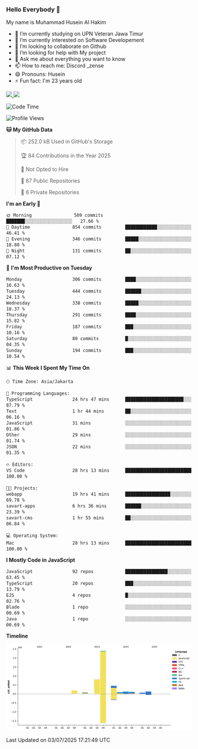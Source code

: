 ### Hello Everybody 👋

My name is Muhammad Husein Al Hakim

- 🔭 I’m currently studying on UPN Veteran Jawa Timur
- 🌱 I’m currently interested on Software Developement
- 👯 I’m looking to collaborate on Github
- 🤔 I’m looking for help with My project
- 💬 Ask me about everything you want to know
- 📫 How to reach me: Discord _zense
- 😄 Pronouns: Husein
- ⚡ Fun fact: I'm 23 years old

<p align="left">
<a href="https://github.com/huseinhq">
  <img height="180em" src="https://github-readme-stats-eight-theta.vercel.app/api?username=huseinhq&show_icons=true&theme=algolia&include_all_commits=true&count_private=true"/>
  <img height="180em" src="https://github-readme-stats-eight-theta.vercel.app/api/top-langs/?username=huseinhq&layout=compact&langs_count=8&theme=algolia"/>
</a>
</p>

<!--START_SECTION:waka-->
![Code Time](http://img.shields.io/badge/Code%20Time-2%2C341%20hrs%2015%20mins-blue)

![Profile Views](http://img.shields.io/badge/Profile%20Views-2-blue)

**🐱 My GitHub Data** 

> 📦 252.0 kB Used in GitHub's Storage 
 > 
> 🏆 84 Contributions in the Year 2025
 > 
> 🚫 Not Opted to Hire
 > 
> 📜 67 Public Repositories 
 > 
> 🔑 6 Private Repositories 
 > 
**I'm an Early 🐤** 

```text
🌞 Morning                509 commits         ███████░░░░░░░░░░░░░░░░░░   27.66 % 
🌆 Daytime                854 commits         ████████████░░░░░░░░░░░░░   46.41 % 
🌃 Evening                346 commits         █████░░░░░░░░░░░░░░░░░░░░   18.80 % 
🌙 Night                  131 commits         ██░░░░░░░░░░░░░░░░░░░░░░░   07.12 % 
```
📅 **I'm Most Productive on Tuesday** 

```text
Monday                   306 commits         ████░░░░░░░░░░░░░░░░░░░░░   16.63 % 
Tuesday                  444 commits         ██████░░░░░░░░░░░░░░░░░░░   24.13 % 
Wednesday                338 commits         █████░░░░░░░░░░░░░░░░░░░░   18.37 % 
Thursday                 291 commits         ████░░░░░░░░░░░░░░░░░░░░░   15.82 % 
Friday                   187 commits         ███░░░░░░░░░░░░░░░░░░░░░░   10.16 % 
Saturday                 80 commits          █░░░░░░░░░░░░░░░░░░░░░░░░   04.35 % 
Sunday                   194 commits         ███░░░░░░░░░░░░░░░░░░░░░░   10.54 % 
```


📊 **This Week I Spent My Time On** 

```text
🕑︎ Time Zone: Asia/Jakarta

💬 Programming Languages: 
TypeScript               24 hrs 47 mins      ██████████████████████░░░   87.79 % 
Text                     1 hr 44 mins        ██░░░░░░░░░░░░░░░░░░░░░░░   06.16 % 
JavaScript               31 mins             ░░░░░░░░░░░░░░░░░░░░░░░░░   01.86 % 
Other                    29 mins             ░░░░░░░░░░░░░░░░░░░░░░░░░   01.74 % 
JSON                     22 mins             ░░░░░░░░░░░░░░░░░░░░░░░░░   01.35 % 

🔥 Editors: 
VS Code                  28 hrs 13 mins      █████████████████████████   100.00 % 

🐱‍💻 Projects: 
webapp                   19 hrs 41 mins      █████████████████░░░░░░░░   69.78 % 
savart-apps              6 hrs 36 mins       ██████░░░░░░░░░░░░░░░░░░░   23.39 % 
savart-cms               1 hr 55 mins        ██░░░░░░░░░░░░░░░░░░░░░░░   06.84 % 

💻 Operating System: 
Mac                      28 hrs 13 mins      █████████████████████████   100.00 % 
```

**I Mostly Code in JavaScript** 

```text
JavaScript               92 repos            ████████████████░░░░░░░░░   63.45 % 
TypeScript               20 repos            ███░░░░░░░░░░░░░░░░░░░░░░   13.79 % 
EJS                      4 repos             █░░░░░░░░░░░░░░░░░░░░░░░░   02.76 % 
Blade                    1 repo              ░░░░░░░░░░░░░░░░░░░░░░░░░   00.69 % 
Java                     1 repo              ░░░░░░░░░░░░░░░░░░░░░░░░░   00.69 % 
```



**Timeline**

![Lines of Code chart](https://raw.githubusercontent.com/HuseinHQ/HuseinHQ/main/assets/bar_graph.png)


 Last Updated on 03/07/2025 17:21:49 UTC
<!--END_SECTION:waka-->
